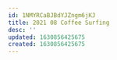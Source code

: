 ```yaml
---
id: 1NMYRCaBJBdYJZngm6jKJ
title: 2021 08 Coffee Surfing
desc: ''
updated: 1630856425675
created: 1630856425675
---
```


